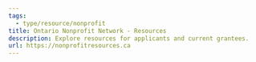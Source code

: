```yaml
---
tags:
  - type/resource/nonprofit
title: Ontario Nonprofit Network - Resources
description: Explore resources for applicants and current grantees.
url: https://nonprofitresources.ca
---
```

